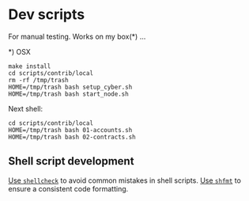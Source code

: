 # Dev scripts
For manual testing. Works on my box(*) ...


*) OSX

```
make install
cd scripts/contrib/local
rm -rf /tmp/trash
HOME=/tmp/trash bash setup_cyber.sh
HOME=/tmp/trash bash start_node.sh
```

Next shell:

```
cd scripts/contrib/local
HOME=/tmp/trash bash 01-accounts.sh
HOME=/tmp/trash bash 02-contracts.sh
```

## Shell script development

[Use `shellcheck`](https://www.shellcheck.net/) to avoid common mistakes in shell scripts.
[Use `shfmt`](https://github.com/mvdan/sh) to ensure a consistent code formatting.
